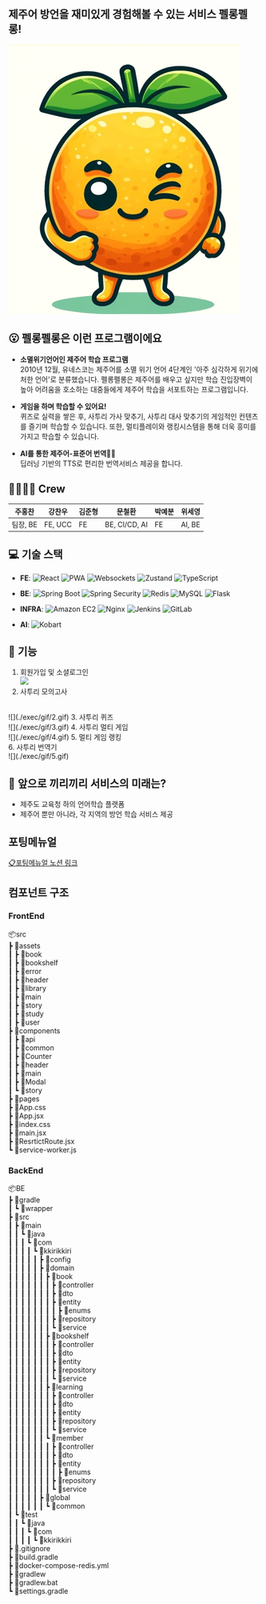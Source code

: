 ## 제주어 방언을 재미있게 경험해볼 수 있는 서비스 펠롱펠롱!

![펠롱펠롱](./docs/main.png.png)

## 😮 펠롱펠롱은 이런 프로그램이에요
- **소멸위기언어인 제주어 학습 프로그램** <br>
 2010년 12월, 유네스코는 제주어를 소멸 위기 언어 4단계인 '아주 심각하게 위기에 처한 언어'로 분류했습니다. 펠롱펠롱은 제주어를 배우고 싶지만 학습 진입장벽이 높아 어려움을 호소하는 대중들에게 제주어 학습을 서포트하는 프로그램입니다.

- **게임을 하며 학습할 수 있어요!** <br>
  퀴즈로 실력을 쌓은 후, 사투리 가사 맞추기, 사투리 대사 맞추기의 게임적인 컨텐츠를 즐기며 학습할 수 있습니다. 또한, 멀티플레이와 랭킹시스템을 통해 더욱 흥미를 가지고 학습할 수 있습니다.

- **AI를 통한 제주어-표준어 번역🙆‍♀️** <br>
  딥러닝 기반의 TTS로 편리한 번역서비스 제공을 합니다. 


## 👩‍👩‍👧‍👧 Crew
| 주홍찬 | 강찬우 | 김준형 | 문철환 | 박예분 | 위세영  |
|---|---|---|---|---|---|
| 팀장, BE | FE, UCC | FE | BE, CI/CD, AI  | FE | AI, BE |


## 💻 기술 스택
- **FE**:
![React](https://img.shields.io/badge/React-61DAFB?logo=react&logoColor=black)
![PWA](https://img.shields.io/badge/PWA-5A0FC8?logo=pwa&logoColor=white)
![Websockets](https://img.shields.io/badge/Websockets-000000?logo=socket.io&logoColor=white)
![Zustand](https://img.shields.io/badge/Zustand-4A90E2?logo=zustand&logoColor=white)
![TypeScript](https://img.shields.io/badge/TypeScript-3178C6?logo=typescript&logoColor=white)

- **BE**:
![Spring Boot](https://img.shields.io/badge/Spring%20Boot-6DB33F?logo=spring-boot&logoColor=white)
![Spring Security](https://img.shields.io/badge/Spring%20Security-6DB33F?logo=spring-security&logoColor=white)
![Redis](https://img.shields.io/badge/Redis-DC382D?logo=redis&logoColor=white)
![MySQL](https://img.shields.io/badge/MySQL-4479A1?logo=mysql&logoColor=white)
![Flask](https://img.shields.io/badge/Flask-000000?logo=flask&logoColor=white)

- **INFRA**:
![Amazon EC2](https://img.shields.io/badge/Amazon%20EC2-FF9900?logo=amazon-aws&logoColor=white)
![Nginx](https://img.shields.io/badge/Nginx-009639?logo=nginx&logoColor=white)
![Jenkins](https://img.shields.io/badge/Jenkins-D24939?logo=jenkins&logoColor=white)
![GitLab](https://img.shields.io/badge/GitLab-FC6D26?logo=gitlab&logoColor=white)


- **AI**: ![Kobart](https://img.shields.io/badge/Kobart-FFD700?logo=the-simpsons&logoColor=white)



## 🚀 기능
1. 회원가입 및 소셜로그인 <br>
![](./exec/gif/1.gif)
2. 사투리 모의고사
<br>
![](./exec/gif/2.gif)
3. 사투리 퀴즈 <br>
![](./exec/gif/3.gif)
4. 사투리 멀티 게임 <br>
![](./exec/gif/4.gif)
5. 멀티 게임 랭킹 <br>
6. 사투리 번역기 <br>
![](./exec/gif/5.gif)

## 🐘 앞으로 끼리끼리 서비스의 미래는?
- 제주도 교육청 하의 언어학습 플랫폼
- 제주어 뿐만 아니라, 각 지역의 방언 학습 서비스 제공


## 포팅메뉴얼
[📋포팅메뉴얼 노션 링크]()


## 컴포넌트 구조
### FrontEnd
📦src  
 ┣ 📂assets  
 ┃ ┣ 📂book  
 ┃ ┣ 📂bookshelf  
 ┃ ┣ 📂error  
 ┃ ┣ 📂header  
 ┃ ┣ 📂library  
 ┃ ┣ 📂main  
 ┃ ┣ 📂story  
 ┃ ┣ 📂study  
 ┃ ┣ 📂user  
 ┣ 📂components  
 ┃ ┣ 📂api  
 ┃ ┣ 📂common  
 ┃ ┣ 📂Counter  
 ┃ ┣ 📂header  
 ┃ ┣ 📂main  
 ┃ ┣ 📂Modal  
 ┃ ┗ 📂story  
 ┣ 📂pages  
 ┣ 📜App.css  
 ┣ 📜App.jsx  
 ┣ 📜index.css  
 ┣ 📜main.jsx  
 ┣ 📜ResrtictRoute.jsx  
 ┗ 📜service-worker.js  

### BackEnd
📦BE  
 ┣ 📂gradle  
 ┃ ┗ 📂wrapper  
 ┣ 📂src  
 ┃ ┣ 📂main  
 ┃ ┃ ┗ 📂java  
 ┃ ┃ ┃ ┗ 📂com  
 ┃ ┃ ┃ ┃ ┗ 📂kkirikkiri  
 ┃ ┃ ┃ ┃ ┃ ┣ 📂config  
 ┃ ┃ ┃ ┃ ┃ ┣ 📂domain  
 ┃ ┃ ┃ ┃ ┃ ┃ ┣ 📂book  
 ┃ ┃ ┃ ┃ ┃ ┃ ┃ ┣ 📂controller  
 ┃ ┃ ┃ ┃ ┃ ┃ ┃ ┣ 📂dto  
 ┃ ┃ ┃ ┃ ┃ ┃ ┃ ┣ 📂entity  
 ┃ ┃ ┃ ┃ ┃ ┃ ┃ ┃ ┣ 📂enums  
 ┃ ┃ ┃ ┃ ┃ ┃ ┃ ┣ 📂repository  
 ┃ ┃ ┃ ┃ ┃ ┃ ┃ ┗ 📂service  
 ┃ ┃ ┃ ┃ ┃ ┃ ┣ 📂bookshelf  
 ┃ ┃ ┃ ┃ ┃ ┃ ┃ ┣ 📂controller  
 ┃ ┃ ┃ ┃ ┃ ┃ ┃ ┣ 📂dto  
 ┃ ┃ ┃ ┃ ┃ ┃ ┃ ┣ 📂entity  
 ┃ ┃ ┃ ┃ ┃ ┃ ┃ ┣ 📂repository  
 ┃ ┃ ┃ ┃ ┃ ┃ ┃ ┗ 📂service  
 ┃ ┃ ┃ ┃ ┃ ┃ ┣ 📂learning  
 ┃ ┃ ┃ ┃ ┃ ┃ ┃ ┣ 📂controller  
 ┃ ┃ ┃ ┃ ┃ ┃ ┃ ┣ 📂dto  
 ┃ ┃ ┃ ┃ ┃ ┃ ┃ ┣ 📂entity  
 ┃ ┃ ┃ ┃ ┃ ┃ ┃ ┣ 📂repository  
 ┃ ┃ ┃ ┃ ┃ ┃ ┃ ┗ 📂service  
 ┃ ┃ ┃ ┃ ┃ ┃ ┗ 📂member  
 ┃ ┃ ┃ ┃ ┃ ┃ ┃ ┣ 📂controller  
 ┃ ┃ ┃ ┃ ┃ ┃ ┃ ┣ 📂dto  
 ┃ ┃ ┃ ┃ ┃ ┃ ┃ ┣ 📂entity  
 ┃ ┃ ┃ ┃ ┃ ┃ ┃ ┃ ┣ 📂enums  
 ┃ ┃ ┃ ┃ ┃ ┃ ┃ ┣ 📂repository  
 ┃ ┃ ┃ ┃ ┃ ┃ ┃ ┗ 📂service  
 ┃ ┃ ┃ ┃ ┃ ┣ 📂global  
 ┃ ┃ ┃ ┃ ┃ ┃ ┗ 📂common  
 ┃ ┗ 📂test  
 ┃ ┃ ┗ 📂java  
 ┃ ┃ ┃ ┗ 📂com  
 ┃ ┃ ┃ ┃ ┗ 📂kkirikkiri  
 ┣ 📜.gitignore  
 ┣ 📜build.gradle  
 ┣ 📜docker-compose-redis.yml  
 ┣ 📜gradlew  
 ┣ 📜gradlew.bat  
 ┗ 📜settings.gradle  
